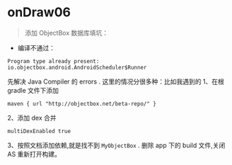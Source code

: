 # onDraw06


> 添加 ObjectBox 数据库填坑：

- 编译不通过：
```
Program type already present: io.objectbox.android.AndroidScheduler$Runner
```
先解决 Java Compiler 的 errors . 这里的情况分很多种：比如我遇到的
1、在根 gradle 文件下添加
```
maven { url "http://objectbox.net/beta-repo/" }
```
2、添加 dex 合并
```
multiDexEnabled true
```
3、按照文档添加依赖,就是找不到 `MyObjectBox` . 删除 app 下的 build 文件,关闭 AS 重新打开构建。